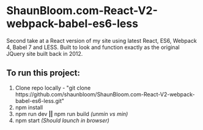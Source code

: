 # ShaunBloom.com-React-V2-webpack-babel-es6-less
Second take at a React version of my site using latest React, ES6, Webpack 4, Babel 7 and LESS. Built to look and function exactly as the original JQuery site built back in 2012.

<h2>To run this project:</h2>
<ol>
  <li>Clone repo locally - "git clone https://github.com/shaunbloom/ShaunBloom.com-React-V2-webpack-babel-es6-less.git"</li>
  <li>npm install</li>
  <li>npm run dev <strong>||</strong> npm run build <i>(unmin vs min)</i></li>
  <li>npm start <i>(Should launch in browser)</i></li>
</ul>

